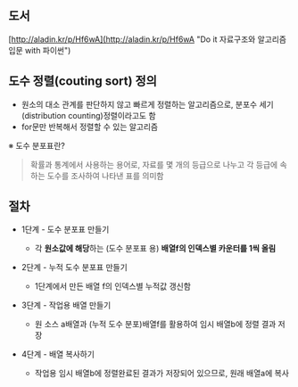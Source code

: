 
## 도서

[http://aladin.kr/p/Hf6wA](http://aladin.kr/p/Hf6wA "Do it 자료구조와 알고리즘 입문 with 파이썬")

## 도수 정렬(couting sort) 정의 
- 원소의 대소 관계를 판단하지 않고 빠르게 정렬하는 알고리즘으로, 분포수 세기(distribution counting)정렬이라고도 함
- for문만 반복해서 정렬할 수 있는 알고리즘 
  
※ 도수 분포표란?
> 확률과 통계에서 사용하는 용어로, 자료를 몇 개의 등급으로 나누고 각 등급에 속하는 도수를 조사하여 나타낸 표를 의미함

## 절차
* 1단계 - 도수 분포표 만들기 
  + 각 **원소값에 해당**하는 (도수 분포표 용) **배열f의 인덱스별 카운터를 1씩 올림** 
* 2단계 - 누적 도수 분포표 만들기
  + 1단계에서 만든 배열 f의 인덱스별 누적값 갱신함
   
* 3단계 - 작업용 배열 만들기
  + 원 소스 a배열과 (누적 도수 분포)배열f를 활용하여 임시 배열b에 정렬 결과 저장
* 4단계 - 배열 복사하기 
  + 작업용 임시 배열b에 정렬완료된 결과가 저장되어 있으므로, 원래 배열a에 복사

##
